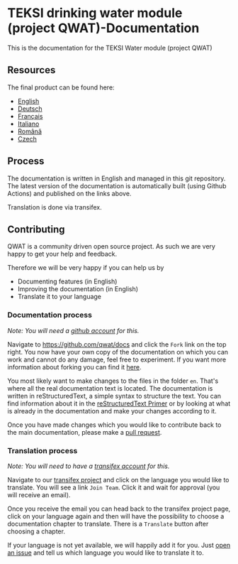 # TEKSI drinking water module (project QWAT)-Documentation
This is the documentation for the TEKSI Water module (project QWAT)

## Resources

The final product can be found here:

 * [English](https://qwat.github.io/docs/en/)
 * [Deutsch](https://qwat.github.io/docs/de/)
 * [Français](https://qwat.github.io/docs/fr/)
 * [Italiano](https://qwat.github.io/docs/it/)
 * [Română](https://qwat.github.io/docs/ro/)
 * [Czech](https://qwat.github.io/docs/cs/)

## Process

The documentation is written in English and managed in this git repository.
The latest version of the documentation is automatically built (using Github Actions) and published on the links above.

Translation is done via transifex.

## Contributing

QWAT is a community driven open source project. As such we are very happy to
get your help and feedback.

Therefore we will be very happy if you can help us by

 * Documenting features (in English)
 * Improving the documentation (in English)
 * Translate it to your language

### Documentation process

*Note: You will need a [github account](https://github.com/) for this.*

Navigate to https://github.com/qwat/docs and click the `Fork` link on the top
right. You now have your own copy of the documentation on which you can work
and cannot do any damage, feel free to experiment.
If you want more information about forking you can find it
[here](https://help.github.com/articles/fork-a-repo/).

You most likely want to make changes to the files in the folder `en`. That's
where all the real documentation text is located. The documentation is written
in reStructuredText, a simple syntax to structure the text. You can find
information about it in the [reStructuredText
Primer](http://sphinx-doc.org/rest.html) or by looking at what is already in
the documentation and make your changes according to it.

Once you have made changes which you would like to contribute back to the main
documentation, please make a [pull
request](https://help.github.com/articles/using-pull-requests/).

### Translation process

*Note: You will need to have a [transifex account](https://transifex.com/) for this.*

Navigate to our [transifex
project](https://www.transifex.com/organization/qwat/dashboard/qwat-doc)
and click on the language you would like to translate. You will see a link
`Join Team`. Click it and wait for approval (you will receive an email).

Once you receive the email you can head back to the transifex project page,
click on your language again and then will have the possibility to choose a
documentation chapter to translate. There is a `Translate` button after
choosing a chapter.

If your language is not yet available, we will happily add it for you. Just
[open an issue](https://github.com/qwat/docs/issues/new) and tell us which
language you would like to translate it to.

